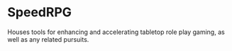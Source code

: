 # SpeedRPG
Houses tools for enhancing and accelerating tabletop role play gaming, as well as any related pursuits.

